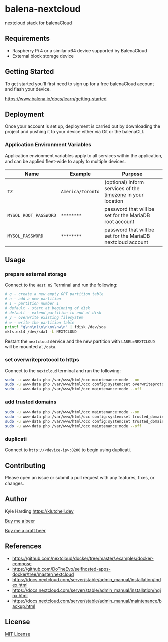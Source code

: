 # balena-nextcloud

nextcloud stack for balenaCloud

## Requirements

- Raspberry Pi 4 or a similar x64 device supported by BalenaCloud
- External block storage device

## Getting Started

To get started you'll first need to sign up for a free balenaCloud account and flash your device.

<https://www.balena.io/docs/learn/getting-started>

## Deployment

Once your account is set up, deployment is carried out by downloading the project and pushing it to your device either via Git or the balenaCLI.

### Application Environment Variables

Application envionment variables apply to all services within the application, and can be applied fleet-wide to apply to multiple devices.

|Name|Example|Purpose|
|---|---|---|
|`TZ`|`America/Toronto`|(optional) inform services of the [timezone](https://en.wikipedia.org/wiki/List_of_tz_database_time_zones) in your location|
|`MYSQL_ROOT_PASSWORD`|`********`|password that will be set for the MariaDB root account|
|`MYSQL_PASSWORD`|`********`|password that will be set for the MariaDB nextcloud account|

## Usage

### prepare external storage

Connect to the `Host OS` Terminal and run the following:

```bash
# g - create a new empty GPT partition table
# n - add a new partition
# 1 - partition number 1
# default - start at beginning of disk
# default - extend partition to end of disk
# y - overwrite existing filesystem
# w - write the partition table
printf "g\nn\n1\n\n\ny\nw\n" | fdisk /dev/sda
mkfs.ext4 /dev/sda1 -L NEXTCLOUD
```

Restart the `nextcloud` service and the new partition with `LABEL=NEXTCLOUD` will be mounted at `/data`.

### set overwriteprotocol to https

Connect to the `nextcloud` terminal and run the following:

```bash
sudo -u www-data php /var/www/html/occ maintenance:mode --on
sudo -u www-data php /var/www/html/occ config:system:set overwriteprotocol --value='https'
sudo -u www-data php /var/www/html/occ maintenance:mode --off
```

### add trusted domains

```bash
sudo -u www-data php /var/www/html/occ maintenance:mode --on
sudo -u www-data php /var/www/html/occ config:system:set trusted_domains 0 --value='*.balena-devices.com'
sudo -u www-data php /var/www/html/occ config:system:set trusted_domains 1 --value='nextcloud.example.com'
sudo -u www-data php /var/www/html/occ maintenance:mode --off
```

### duplicati

Connect to `http://<device-ip>:8200` to begin using duplicati.

## Contributing

Please open an issue or submit a pull request with any features, fixes, or changes.

## Author

Kyle Harding <https://klutchell.dev>

[Buy me a beer](https://kyles-tip-jar.myshopify.com/cart/31356319498262:1?channel=buy_button)

[Buy me a craft beer](https://kyles-tip-jar.myshopify.com/cart/31356317859862:1?channel=buy_button)

## References

- <https://github.com/nextcloud/docker/tree/master/.examples/docker-compose>
- <https://github.com/DoTheEvo/selfhosted-apps-docker/tree/master/nextcloud>
- <https://docs.nextcloud.com/server/stable/admin_manual/installation/index.html>
- <https://docs.nextcloud.com/server/stable/admin_manual/installation/nginx.html>
- <https://docs.nextcloud.com/server/stable/admin_manual/maintenance/backup.html>

## License

[MIT License](./LICENSE)

